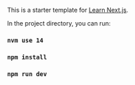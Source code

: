 This is a starter template for [Learn Next.js](https://nextjs.org/learn).

In the project directory, you can run:

### `nvm use 14`
### `npm install`
### `npm run dev`


